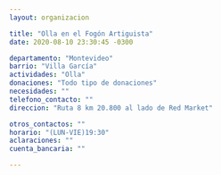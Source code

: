 ```yaml
---
layout: organizacion

title: "Olla en el Fogón Artiguista"
date: 2020-08-10 23:30:45 -0300

departamento: "Montevideo"
barrio: "Villa García"
actividades: "Olla"
donaciones: "Todo tipo de donaciones"
necesidades: ""
telefono_contacto: ""
direccion: "Ruta 8 km 20.800 al lado de Red Market"

otros_contactos: ""
horario: "(LUN-VIE)19:30"
aclaraciones: ""
cuenta_bancaria: ""

---
```

